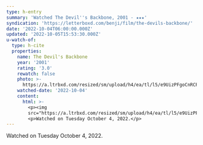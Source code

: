 ```yaml
---
type: h-entry
summary: 'Watched The Devil''s Backbone, 2001 - ★★★'
syndication: 'https://letterboxd.com/benji/film/the-devils-backbone/'
date: '2022-10-04T06:00:00.000Z'
updated: '2022-10-05T15:53:30.000Z'
u-watch-of:
  type: h-cite
  properties:
    name: The Devil's Backbone
    year: '2001'
    rating: '3.0'
    rewatch: false
    photo: >-
      https://a.ltrbxd.com/resized/sm/upload/h4/ea/tl/l5/e9UizPFgoCnRCPtR0tyg2JNXY6A-0-600-0-900-crop.jpg?v=24af090ca9
    watched-date: '2022-10-04'
    content:
      html: >-
        <p><img
        src="https://a.ltrbxd.com/resized/sm/upload/h4/ea/tl/l5/e9UizPFgoCnRCPtR0tyg2JNXY6A-0-600-0-900-crop.jpg?v=24af090ca9"/></p>
        <p>Watched on Tuesday October 4, 2022.</p>
---
```

Watched on Tuesday October 4, 2022.
